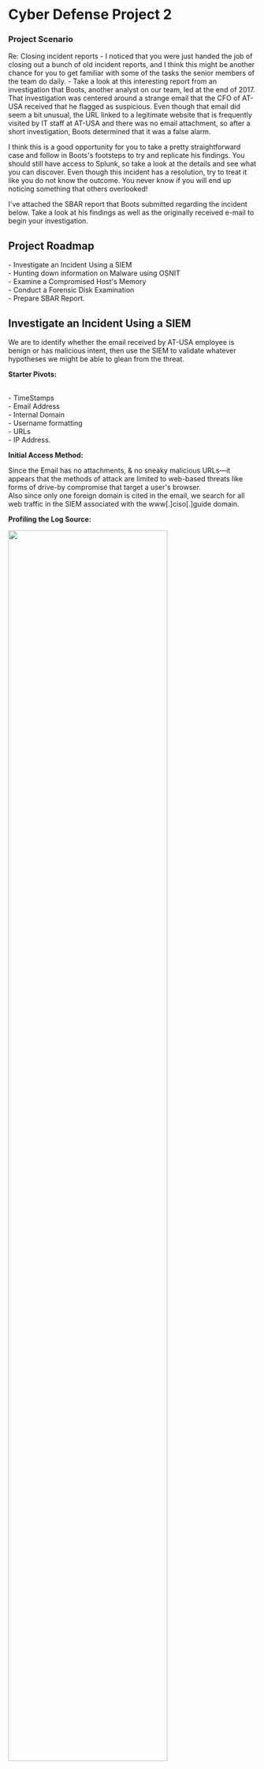 
<h1>Cyber Defense Project 2</h1>


<h3>Project Scenario</h3>
Re: Closing incident reports
- I noticed that you were just handed the job of closing out a bunch of old incident reports, and I think this might be another chance for you to get familiar with some of the tasks the senior members of the team do daily.
- Take a look at this interesting report from an investigation that Boots, another analyst on our team, led at the end of 2017. That investigation was centered around a strange email that the CFO of AT-USA received that he flagged as suspicious. Even though that email did seem a bit unusual, the URL linked to a legitimate website that is frequently visited by IT staff at AT-USA and there was no email attachment, so after a short investigation, Boots determined that it was a false alarm.

I think this is a good opportunity for you to take a pretty straightforward case and follow in Boots's footsteps to try and replicate his findings. You should still have access to Splunk, so take a look at the details and see what you can discover. Even though this incident has a resolution, try to treat it like you do not know the outcome. You never know if you will end up noticing something that others overlooked!

I've attached the SBAR report that Boots submitted regarding the incident below. Take a look at his findings as well as the originally received e-mail to begin your investigation.

 



<h2>Project Roadmap</h2>
- Investigate an Incident Using a SIEM <br>
- Hunting down information on Malware using OSNIT <br>
- Examine a Compromised Host's Memory <br>
- Conduct a Forensic Disk Examination <br>
- Prepare SBAR Report.

<h2>Investigate an Incident Using a SIEM</h2>
<p>We are to identify whether the  email received by AT-USA employee is benign or has malicious intent, then use the SIEM to validate whatever hypotheses we might be able to glean from the threat.</p>
<b><p>Starter Pivots: </p></b> <br>
- TimeStamps <br>
- Email Address <br>
- Internal Domain <br>
- Username formatting <br> 
- URLs <br>
- IP Address.

<b>Initial Access Method:</p></b>
Since the Email has no attachments, & no sneaky malicious URLs—it appears that the methods of attack are limited to web-based threats like forms of drive-by compromise that target a user's browser.<br>
Also since only one foreign domain is cited in the email, we search for all web traffic in the SIEM associated with the www[.]ciso[.]guide domain. <br>

<b>Profiling the Log Source:</p></b>

<img src="" height="80%" width="80%" alt=""/>

<h2>Hunting down information on Malware using OSNIT</h2>

Getting a bird's-eye view of the malware sample using Virus Total <br>
<img src="" height="80%" width="80%" alt=""/>

 Use a Sandbox to perform hybrid analysis <br>
<img src="" height="80%" width="80%" alt=""/>

 Dig in deeper using threat intelligence <br>
<img src="" height="80%" width="80%" alt=""/>

Applying OSINT to the investigation <br>
<img src="" height="80%" width="80%" alt=""/>




<h2>Examine a Compromised Host's Memory with Volatility and Atom</h3>

 Investigate Process (with pslist, psscan, and pstree) <br>
<img src="" height="80%" width="80%" alt=""/>

Inspect Network Activity (with netscan) <br>
<img src="" height="80%" width="80%" alt=""/>

Identify Ramnit Injected DLLs: <br>

There are three injected DLLs involved with Ramnit: rmnsoft.dll, modules.dll, and hooker.dll.


<h2>Conduct a Forensic Disk Examination with autopsy</h2>
- Get started with Autopsy <br>
- Explore the Filesystem <br>
- Investigate within Autopsy <br>
-Extract and Analyze Registry Hiv using Registry Explorer.

<h2>Tools and Technologies Used</h2>
- Volatility and Atom <br>
- Splunk <br>
- Autopsy<br>
- Registry Explorer
- Amazon WorkSpaces as Virtual Machine 
